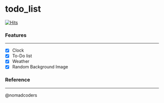 # todo_list

[![Hits](https://hits.seeyoufarm.com/api/count/incr/badge.svg?url=https%3A%2F%2Fgithub.com%2FBrianH29%2Ftodo_list&count_bg=%2379C83D&title_bg=%23555555&icon=&icon_color=%23E7E7E7&title=hits&edge_flat=true)](https://hits.seeyoufarm.com)

### Features

---

- [x] Clock
- [x] To-Do list
- [x] Weather
- [x] Random Background Image

### Reference

---

@nomadcoders
